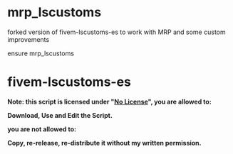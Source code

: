 # mrp_lscustoms

forked version of fivem-lscustoms-es to work with MRP and some custom improvements

ensure mrp_lscustoms

# fivem-lscustoms-es

**Note: this script is licensed under "[No License](https://choosealicense.com/no-license/)", you are allowed to:**

**Download, Use and Edit the Script.**

**you are not allowed to:**

**Copy, re-release, re-distribute it without my written permission.**
